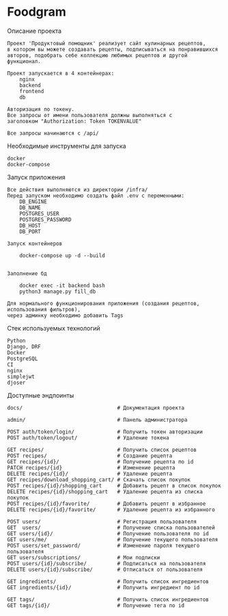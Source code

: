 # Foodgram

Описание проекта
    
    Проект 'Продуктовый помощник' реализует сайт кулинарных рецептов,
    в котором вы можете создавать рецепты, подписываться на понравившихся
    авторов, подобрать себе коллекцию любимых рецептов и другой функционал.
    
    Проект запускается в 4 контейнерах:
        nginx
        backend
        frontend
        db

    Авторизация по токену.
    Все запросы от имени пользователя должны выполняться с 
    заголовком "Authorization: Token TOKENVALUE"
    
    Все запросы начинаются с /api/

Необходимые инструменты для запуска

    docker
    docker-compose

Запуск приложения

    Все действия выполняются из директории /infra/
    Перед запуском необходимо создать файл .env с переменными:
        DB_ENGINE
        DB_NAME
        POSTGRES_USER
        POSTGRES_PASSWORD
        DB_HOST
        DB_PORT
    
    Запуск контейнеров

        docker-compose up -d --build

    
    Заполнение бд
        
        docker exec -it backend bash
        python3 manage.py fill_db

    Для нормального функционирования приложения (создания рецептов, использования фильтров),
    через админку необходимо добавить Tags

Стек используемых технологий

    Python
    Django, DRF
    Docker
    PostgreSQL
    CI
    nginx
    simplejwt
    djoser

Доступные эндпоинты
    
    docs/                               # Документация проекта

    admin/                              # Панель администратора
    
    POST auth/token/login/              # Получить токен авторизации
    POST auth/token/logout/             # Удаление токена
    
    GET recipes/                        # Получить список рецептов
    POST recipes/                       # Создание рецепта
    GET recipes/{id}/                   # Получение рецепта по id
    PATCH recipes/{id}                  # Изменение рецепта
    DELETE recipes/{id}/                # Удаление рецепта
    GET recipes/download_shopping_cart/ # Скачать список покупок
    POST recipes/{id}/shopping_cart     # Добавить рецепт в список покупок
    DELETE recipes/{id}/shopping_cart   # Удаление рецепта из списка покупок
    POST recipes/{id}/favorite/         # Добавить рецепт в избранное
    DELETE recipes/{id}/favorite/       # Удаление рецепта из избранного
    
    POST users/                         # Регистрация пользователя
    GET  users/                         # Получение списка пользователей
    GET users/{id}/                     # Получение пользователя по id
    GET users/me/                       # Получение текущего пользователя
    POST users/set_password/            # Изменение пароля текущего пользователя
    GET users/subscriptions/            # Мои подписки
    POST users/{id}/subscribe/          # Подписаться на пользователя
    DELETE users/{id}/subscribe/        # Отписаться от пользователя
    
    GET ingredients/                    # Получить список ингредиентов
    GET ingredients/{id}/               # Получить ингредиент по id
    
    GET tags/                           # Получить список ингредиентов
    GET tags/{id}/                      # Получение тега по id